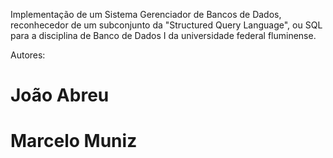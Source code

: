 Implementação de um Sistema Gerenciador de Bancos de Dados, reconhecedor de um subconjunto da "Structured Query Language", ou SQL para a disciplina de Banco de Dados I da universidade federal fluminense.

Autores:
# João Abreu
# Marcelo Muniz
